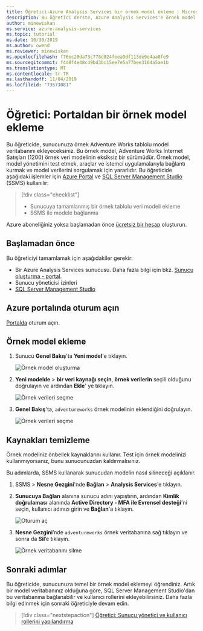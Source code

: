 ```yaml
---
title: Öğretici-Azure Analysis Services bir örnek model ekleme | Microsoft Docs
description: Bu öğretici derste, Azure Analysis Services'e örnek model eklemeyi öğrenin.
author: minewiskan
ms.service: azure-analysis-services
ms.topic: tutorial
ms.date: 10/30/2019
ms.author: owend
ms.reviewer: minewiskan
ms.openlocfilehash: f76ec20da73c778d024feea9df113de9e4aa0fe9
ms.sourcegitcommit: f4d8f4e48c49bd3bc15ee7e5a77bee3164a5ae1b
ms.translationtype: MT
ms.contentlocale: tr-TR
ms.lasthandoff: 11/04/2019
ms.locfileid: "73573081"
---
```

# <a name="tutorial-add-a-sample-model-from-the-portal"></a>Öğretici: Portaldan bir örnek model ekleme

Bu öğreticide, sunucunuza örnek Adventure Works tablolu model veritabanını ekleyeceksiniz. Bu örnek model, Adventure Works İnternet Satışları (1200) örnek veri modelinin eksiksiz bir sürümüdür. Örnek model, model yönetimini test etmek, araçlar ve istemci uygulamalarıyla bağlantı kurmak ve model verilerini sorgulamak için yararlıdır. Bu öğreticide aşağıdaki işlemler için [Azure Portal](https://portal.azure.com) ve [SQL Server Management Studio](/sql/ssms/download-sql-server-management-studio-ssms) (SSMS) kullanılır: 

> [!div class="checklist"]
> * Sunucuya tamamlanmış bir örnek tablolu veri modeli ekleme 
> * SSMS ile modele bağlanma

Azure aboneliğiniz yoksa başlamadan önce [ücretsiz bir hesap](https://azure.microsoft.com/free/) oluşturun.

## <a name="before-you-begin"></a>Başlamadan önce

Bu öğreticiyi tamamlamak için aşağıdakiler gerekir:

- Bir Azure Analysis Services sunucusu. Daha fazla bilgi için bkz. [Sunucu oluşturma - portal](analysis-services-create-server.md).
- Sunucu yöneticisi izinleri
- [SQL Server Management Studio](https://docs.microsoft.com/sql/ssms/download-sql-server-management-studio-ssms)


## <a name="sign-in-to-the-azure-portal"></a>Azure portalında oturum açın

[Portalda](https://portal.azure.com/) oturum açın.

## <a name="add-a-sample-model"></a>Örnek model ekleme

1. Sunucu **Genel Bakış**'ta **Yeni model**'e tıklayın.

    ![Örnek model oluşturma](./media/analysis-services-create-sample-model/aas-create-sample-new-model.png)

2. **Yeni modelde** > **bir veri kaynağı seçin**, **örnek verilerin** seçili olduğunu doğrulayın ve ardından **Ekle**' ye tıklayın.

    ![Örnek verileri seçme](./media/analysis-services-create-sample-model/aas-create-sample-data.png)

3. **Genel Bakış**'ta, `adventureworks` örnek modelinin eklendiğini doğrulayın.

    ![Örnek verileri seçme](./media/analysis-services-create-sample-model/aas-create-sample-verify.png)


## <a name="clean-up-resources"></a>Kaynakları temizleme

Örnek modeliniz önbellek kaynaklarını kullanır. Test için örnek modelinizi kullanmıyorsanız, bunu sunucunuzdan kaldırmalısınız.

Bu adımlarda, SSMS kullanarak sunucudan modelin nasıl silineceği açıklanır.

1. SSMS > **Nesne Gezgini**'nde **Bağlan** > **Analysis Services**'e tıklayın.

2. **Sunucuya Bağlan** alanına sunucu adını yapıştırın, ardından **Kimlik doğrulaması** alanında **Active Directory - MFA ile Evrensel desteği**'ni seçin, kullanıcı adınızı girin ve **Bağlan**'a tıklayın.

    ![Oturum aç](./media/analysis-services-create-sample-model/aas-create-sample-cleanup-signin.png)

3. **Nesne Gezgini**’nde `adventureworks` örnek veritabanına sağ tıklayın ve sonra da **Sil**’e tıklayın.

    ![Örnek veritabanını silme](./media/analysis-services-create-sample-model/aas-create-sample-cleanup-delete.png)

## <a name="next-steps"></a>Sonraki adımlar 

Bu öğreticide, sunucunuza temel bir örnek model eklemeyi öğrendiniz. Artık bir model veritabanınız olduğuna göre, SQL Server Management Studio'dan bu veritabanına bağlanabilir ve kullanıcı rollerini ekleyebilirsiniz. Daha fazla bilgi edinmek için sonraki öğreticiyle devam edin.

> [!div class="nextstepaction"]
> [Öğretici: Sunucu yönetici ve kullanıcı rollerini yapılandırma](analysis-services-database-users.md)


